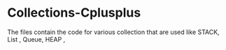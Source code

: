 # Collections-Cplusplus
The files contain the code for various collection that are used like STACK, List , Queue, HEAP ,
